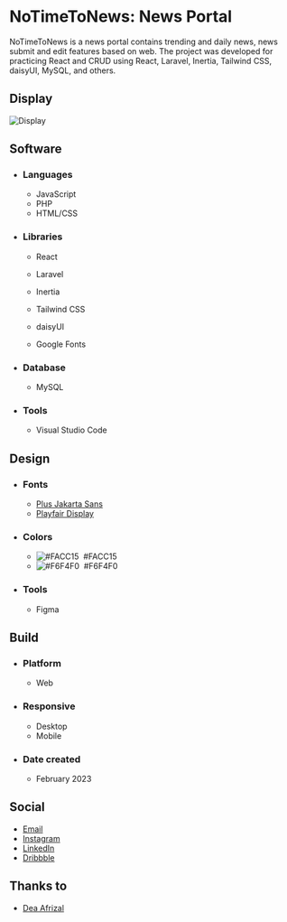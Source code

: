 # NoTimeToNews: News Portal
NoTimeToNews is a news portal contains trending and daily news, news submit and edit features based on web. The project was developed for practicing React and CRUD using React, Laravel, Inertia, Tailwind CSS, daisyUI, MySQL, and others.

## Display
![Display](https://cdn.dribbble.com/users/6699911/screenshots/20579633/media/5a3a3b48d110343b5e75fc91ade3076d.png)

## Software
- ### Languages
  - JavaScript
  - PHP
  - HTML/CSS

- ### Libraries
  - React
  - Laravel
  - Inertia
  - Tailwind CSS
  - daisyUI
  
  - Google Fonts

- ### Database
  - MySQL

- ### Tools
  - Visual Studio Code

## Design
- ### Fonts
  - [Plus Jakarta Sans](https://fonts.google.com/specimen/Plus+Jakarta+Sans)
  - [Playfair Display](https://fonts.google.com/specimen/Playfair+Display)

- ### Colors
  - ![#FACC15](https://placehold.co/20x20/FACC15/FACC15.png)  #FACC15
  - ![#F6F4F0](https://placehold.co/20x20/F6F4F0/F6F4F0.png)  #F6F4F0

- ### Tools
  - Figma

## Build
- ### Platform
  - Web

- ### Responsive
  - Desktop
  - Mobile

- ### Date created
  - February 2023

## Social
  - [Email](mailto:luqmanherifa@gmail.com)
  - [Instagram](https://www.instagram.com/luqmanherifa)
  - [LinkedIn](https://www.linkedin.com/in/luqmanherifa)
  - [Dribbble](https://dribbble.com/luqmanherifa)

## Thanks to
  - [Dea Afrizal](https://www.youtube.com/@deaafrizal)
